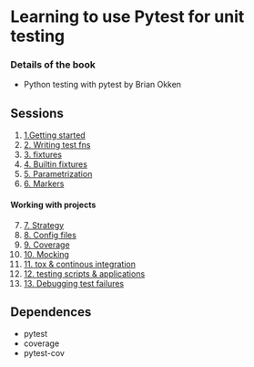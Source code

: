 # Learning to use Pytest for unit testing

### Details of the book

* Python testing with pytest by Brian Okken

## Sessions

1. [1.Getting started](Chapter%201/README.md)
2. [2. Writing test fns](Chapter%202/README.md)
3. [3. fixtures](Chapter%203/README.md)
4. [4. Builtin fixtures](Chapter%204/README.md)
5. [5. Parametrization](Chapter%205/README.md)
6. [6. Markers](Chapter%206/README.md)

#### Working with projects

7. [7. Strategy](Chapter%207/README.md)
8. [8. Config files](Chapter%208/README.md)
9. [9. Coverage](Chapter%209/README.md)
10. [10. Mocking](Chapter%2010/README.md)
11. [11. tox & continous integration](Chapter%2011/README.md)
12. [12. testing scripts & applications](Chapter%2012/README.md)
13. [13. Debugging test failures](Chapter%2013/README.md)

## Dependences

* pytest
* coverage
* pytest-cov
